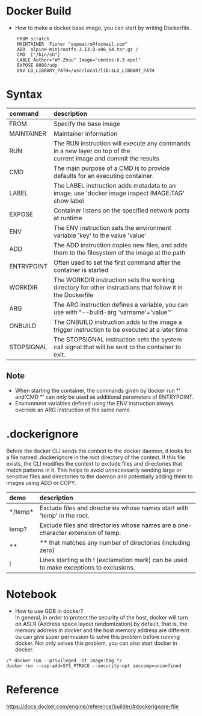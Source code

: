 
# Docker Build
* How to make a docker base image, you can start by writing Dockerfile. 
```
    FROM scratch
    MAINTAINER  Fisher "supmacro@foxmail.com"
    ADD  alpine-minirootfs-3.13.0-x86_64.tar.gz /
    CMD  ["/bin/sh"]
    LABLE Author="WP.Zhou" Image="centos:8.3.epel"
    EXPOSE 8080/udp
    ENV LD_LIBRARY_PATH=/usr/local/lib:$LD_LIBRARY_PATH
```


# Syntax
| command | description | 
|:-- |:-- |
| FROM | Specify the base image |
| MAINTAINER | Maintainer information |
| RUN | The RUN instruction will execute any commands in a new layer on top of the<br> current image and commit the results |
| CMD | The main purpose of a CMD is to provide defaults for an executing container. |  
| LABEL | The LABEL instruction adds metadata to an image. use 'docker image inspect IMAGE:TAG' show label |
| EXPOSE | Container listens on the specified network ports at runtime | 
| ENV | The ENV instruction sets the environment variable 'key' to the value 'value' |
| ADD | The ADD instruction copies new files, and adds them to the filesystem of the image at the path |
| ENTRYPOINT | Often used to set the first command after the container is started |
| WORKDIR | The WORKDIR instruction sets the working directory for other instructions that follow it in the Dockerfile |
| ARG | The ARG instruction defines a variable, you can use with "--build-arg 'varname'='value'" |
| ONBUILD | The ONBUILD instruction adds to the image a trigger instruction to be executed at a later time |
| STOPSIGNAL | The STOPSIGNAL instruction sets the system call signal that will be sent to the container to exit. |


## Note
* When starting the container, the commands given by'docker run \*' and'CMD \*' can only be used as additional 
parameters of ENTRYPOINT.
* Environment variables defined using the ENV instruction always override an ARG instruction of the same name.



# .dockerignore
Before the docker CLI sends the context to the docker daemon, it looks for a file named .dockerignore 
in the root directory of the context. If this file exists, the CLI modifies the context to exclude 
files and directories that match patterns in it. 
This helps to avoid unnecessarily sending large or sensitive files and directories to the daemon and 
potentially adding them to images using ADD or COPY.

| demo | description |
|:-- |:-- |
| \*/temp\* | Exclude files and directories whose names start with 'temp' in the root. |
| temp? | Exclude files and directories whose names are a one-character extension of temp. |
| \*\* | \*\* that matches any number of directories (including zero) |
| ! | Lines starting with ! (exclamation mark) can be used to make exceptions to exclusions. |


# Notebook
* How to use GDB in docker?  
In general, in order to protect the security of the host, docker will turn on ASLR (Address space layout randomization) 
by default, that is, the memory address in docker and the host memory address are different. ou can give 
super permission to solve this problem before running docker. 
Not only solves this problem, you can also start docker in docker.
```
/* docker run --privileged -it image:tag */
docker run --cap-add=SYS_PTRACE --security-opt seccomp=unconfined
```


# Reference 
https://docs.docker.com/engine/reference/builder/#dockerignore-file


